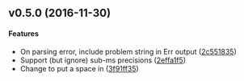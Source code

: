 <a name="v0.5.0"></a>
## v0.5.0 (2016-11-30)


#### Features

*   On parsing error, include problem string in Err output ([2c551835](2c551835))
*   Support (but ignore) sub-ms precisions ([2effa1f5](2effa1f5))
*   Change to put a space in ([3f91ff35](3f91ff35))



